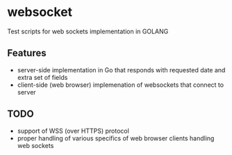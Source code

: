 # websocket
Test scripts for web sockets implementation in GOLANG

## Features
* server-side implementation in Go that responds with requested date and extra set of fields
* client-side (web browser) implemenation of websockets that connect to server

## TODO
* support of WSS (over HTTPS) protocol
* proper handling of various specifics of web browser clients handling web sockets